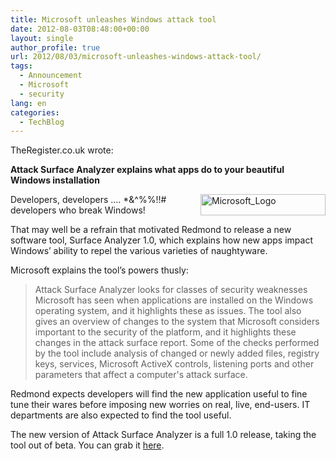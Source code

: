 ```yaml
---
title: Microsoft unleashes Windows attack tool
date: 2012-08-03T08:48:00+00:00
layout: single
author_profile: true
url: 2012/08/03/microsoft-unleashes-windows-attack-tool/
tags:
  - Announcement
  - Microsoft
  - security
lang: en
categories: 
  - TechBlog
---
```

TheRegister.co.uk wrote: 

**Attack Surface Analyzer explains what apps do to your beautiful Windows installation** 

<a href="http://lh5.ggpht.com/-64E9pqTXNWI/UBuJZs836OI/AAAAAAAAG1c/r--4tl4zuhA/s1600-h/Microsoft_Logo%25255B2%25255D.png" target="_blank"><img title="Microsoft_Logo" border="0" alt="Microsoft_Logo" align="right" src="http://lh3.ggpht.com/-qwRgg8oNmPg/UBuJbGGfJOI/AAAAAAAAG1k/NCj1WHctelE/Microsoft_Logo_thumb.png?imgmax=800" width="200" height="34" /></a>Developers, developers …. *&^%%!!# developers who break Windows! 

That may well be a refrain that motivated Redmond to release a new software tool, Surface Analyzer 1.0, which explains how new apps impact Windows’ ability to repel the various varieties of naughtyware. 

Microsoft explains the tool’s powers thusly: 

> Attack Surface Analyzer looks for classes of security weaknesses Microsoft has seen when applications are installed on the Windows operating system, and it highlights these as issues. The tool also gives an overview of changes to the system that Microsoft considers important to the security of the platform, and it highlights these changes in the attack surface report. Some of the checks performed by the tool include analysis of changed or newly added files, registry keys, services, Microsoft ActiveX controls, listening ports and other parameters that affect a computer's attack surface.

Redmond expects developers will find the new application useful to fine tune their wares before imposing new worries on real, live, end-users. IT departments are also expected to find the tool useful. 

The new version of Attack Surface Analyzer is a full 1.0 release, taking the tool out of beta. You can grab it [here](http://blogs.msdn.com/b/sdl/archive/2012/08/02/attack-surface-analyzer-1-0-released.aspx).